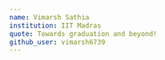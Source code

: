 ```yaml
---
name: Vimarsh Sathia
institution: IIT Madras
quote: Towards graduation and beyond!
github_user: vimarsh6739
---
```

